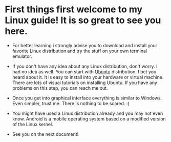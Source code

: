 # First things first welcome to my Linux guide! It is so great to see you here.

* For better learning i strongly advise you to download and install your favorite Linux distribution and try the stuff on your own terminal emulator.

* If you don't have any idea about any Linux distribution, don't worry. I had no idea as well. You can start with [Ubuntu](https://ubuntu.com/) distribution. I bet you heard about it. It is easy to install into your hardware or virtual machine. There are lots of visual tutorials on installing Ubuntu. If you have any problems on this step, you can reach me out.

* Once you get into graphical interface everything is similar to Windows. Even simpler, trust me. There is nothing to be scared. :)

* You might have used a Linux distribution already and you may not even know. Android is a mobile operating system based on a modified version of the Linux kernel.

<!--
* I also started with Ubuntu Linux and learned everything I will show you here in Ubuntu's terminal. Right now I am using Kali Linux because I am studying on its tools. If you see a different terminal interface, don't worry. I am just using an another distribution. Everything is same except the visiual.
-->

* See you on the next document!
